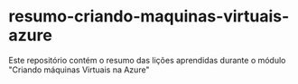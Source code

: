 # resumo-criando-maquinas-virtuais-azure
Este repositório contém o resumo das lições aprendidas durante o módulo "Criando máquinas Virtuais na Azure"
